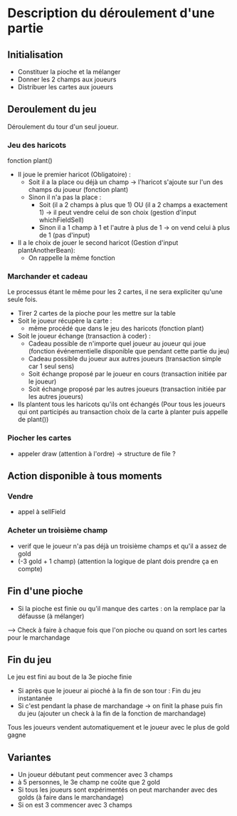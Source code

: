 # Description du déroulement d'une partie

## Initialisation

- Constituer la pioche et la mélanger
- Donner les 2 champs aux joueurs
- Distribuer les cartes aux joueurs

## Deroulement du jeu

Déroulement du tour d'un seul joueur.

### Jeu des haricots

fonction plant()

- Il joue le premier haricot (Obligatoire) :
  -  Soit il a la place ou déjà un champ -> l'haricot s'ajoute sur l'un des champs du joueur (fonction plant)
  -  Sinon il n'a pas la place :
     -  Soit (il a 2 champs à plus que 1) OU (il a 2 champs a exactement 1) -> il peut vendre celui de son choix (gestion d'input whichFieldSell)
     -  Sinon il a 1 champ à 1 et l'autre à plus de 1 -> on vend celui à plus de 1 (pas d'input)
- Il a le choix de jouer le second haricot (Gestion d'input plantAnotherBean):
  - On rappelle la même fonction

### Marchander et cadeau

Le processus étant le même pour les 2 cartes, il ne sera expliciter qu'une seule fois.

- Tirer 2 cartes de la pioche pour les mettre sur la table
- Soit le joueur récupère la carte :
  - même procédé que dans le jeu des haricots (fonction plant)
- Soit le joueur échange (transaction à coder) :
  - Cadeau possible de n'importe quel joueur au joueur qui joue (fonction événementielle disponible que pendant cette partie du jeu)
  - Cadeau possible du joueur aux autres joueurs (transaction simple car 1 seul sens)
  - Soit échange proposé par le joueur en cours (transaction initiée par le joueur)
  - Soit échange proposé par les autres joueurs (transaction initiée par les autres joueurs)
- Ils plantent tous les haricots qu'ils ont échangés (Pour tous les joueurs qui ont participés au transaction choix de la carte à planter puis appelle de plant())

### Piocher les cartes

- appeler draw (attention à l'ordre) -> structure de file ?

## Action disponible à tous moments

### Vendre

- appel à sellField

### Acheter un troisième champ

- verif que le joueur n'a pas déjà un troisième champs et qu'il a assez de gold
- (-3 gold + 1 champ) (attention la logique de plant dois prendre ça en compte)

## Fin d'une pioche

- Si la pioche est finie ou qu'il manque des cartes : on la remplace par la défausse (à mélanger)

--> Check à faire à chaque fois que l'on pioche ou quand on sort les cartes pour le marchandage


## Fin du jeu

Le jeu est fini au bout de la 3e pioche finie

- Si après que le joueur ai pioché à la fin de son tour : Fin du jeu instantanée
- Si c'est pendant la phase de marchandage -> on finit la phase puis fin du jeu (ajouter un check à la fin de la fonction de marchandage)

Tous les joueurs vendent automatiquement et le joueur avec le plus de gold gagne

## Variantes

- Un joueur débutant peut commencer avec 3 champs
- à 5 personnes, le 3e champ ne coûte que 2 gold
- Si tous les joueurs sont expérimentés on peut marchander avec des golds (à faire dans le marchandage)
- Si on est 3 commencer avec 3 champs
